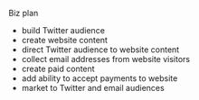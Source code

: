 Biz plan
 - build Twitter audience
 - create website content
 - direct Twitter audience to website content
 - collect email addresses from website visitors
 - create paid content
 - add ability to accept payments to website
 - market to Twitter and email audiences
